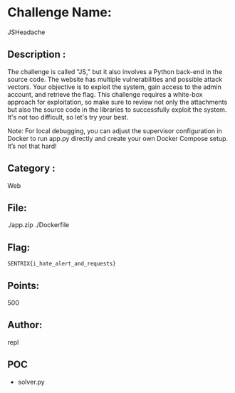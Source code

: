 # Challenge Name:
JSHeadache

## Description : 
The challenge is called "JS," but it also involves a Python back-end in the source code. The website has multiple vulnerabilities and possible attack vectors. Your objective is to exploit the system, gain access to the admin account, and retrieve the flag. This challenge requires a white-box approach for exploitation, so make sure to review not only the attachments but also the source code in the libraries to successfully exploit the system. It's not too difficult, so let's try your best.

Note: For local debugging, you can adjust the supervisor configuration in Docker to run app.py directly and create your own Docker Compose setup. It’s not that hard!
## Category :
Web

## File:
./app.zip
./Dockerfile

## Flag:
`SENTRIX{i_hate_alert_and_requests}`

## Points:
500

## Author:
repl

## POC
- solver.py